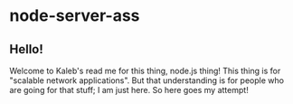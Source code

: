 # node-server-ass

## Hello!

Welcome to Kaleb's read me for this thing, node.js thing! This thing is for "scalable network applications". But that understanding is for people who are going for that stuff; I am just here. So here goes my attempt!